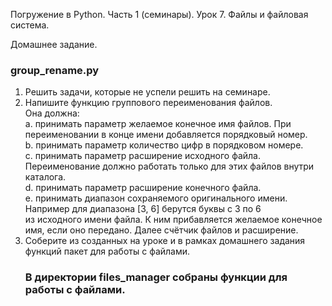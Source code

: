 Погружение в Python. Часть 1 (семинары).
Урок 7. Файлы и файловая система.

Домашнее задание.  
   ### group_rename.py
1. Решить задачи, которые не успели решить на семинаре.  
2. Напишите функцию группового переименования файлов.  
Она должна:  
a. принимать параметр желаемое конечное имя файлов. При переименовании в конце имени добавляется порядковый номер.  
b. принимать параметр количество цифр в порядковом номере.  
c. принимать параметр расширение исходного файла. Переименование должно работать только для этих файлов внутри каталога.  
d. принимать параметр расширение конечного файла.  
e. принимать диапазон сохраняемого оригинального имени. Например для диапазона [3, 6] берутся буквы с 3 по 6  
из исходного имени файла. К ним прибавляется желаемое конечное имя, если оно передано. Далее счётчик файлов и расширение.  
3. Соберите из созданных на уроке и в рамках домашнего задания функций пакет для работы с файлами.  
   ### В директории files_manager собраны функции для работы с файлами.